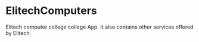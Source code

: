 # ElitechComputers
Elitech computer college college App.
It also contains other services offered by Elitech
